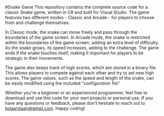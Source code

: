 #Snake Game
This repository contains the complete source code for a classic Snake game, written in C# and built for Visual Studio. The game features two different modes - Classic and Arcade - for players to choose from and challenge themselves.

In Classic mode, the snake can move freely and pass through the boundaries of the game screen. In Arcade mode, the snake is restricted within the boundaries of the game screen, adding an extra level of difficulty. As the snake grows, its speed increases, adding to the challenge. The game ends if the snake touches itself, making it important for players to be strategic in their movements.

The game also keeps track of high scores, which are stored in a binary file. This allows players to compete against each other and try to set new high scores. The game values, such as the speed and length of the snake, can be easily modified using the included "configuration file".

Whether you're a beginner or an experienced programmer, feel free to download and use this code for your own projects or personal use. If you have any questions or feedback, please don't hesitate to reach out to kolaarslaan@gmail.com. Happy coding!
